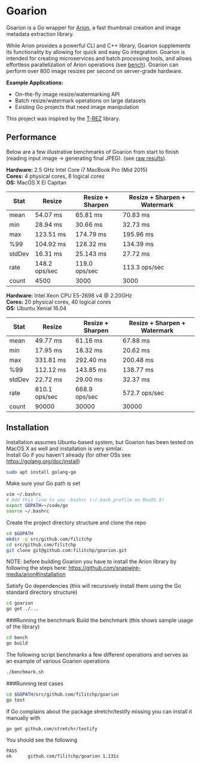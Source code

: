 # Goarion
Goarion is a Go wrapper for [Arion](https://github.com/snapwire-media/arion), a fast thumbnail creation and 
image metadata extraction library. 

While Arion provides a powerful CLI and C++ library, Goarion supplements its functionality by allowing for
quick and easy Go integration.  Goarion is intended for creating microservices and batch processing tools, and allows effortless parallelization of Arion operations (see [bench](bench/main.go)). Goarion can perform over 800 image resizes per second on server-grade hardware.

**Example Applications:**
* On-the-fly image resize/watermarking API
* Batch resize/watermark operations on large datasets
* Existing Go projects that need image manipulation

This project was inspired by the [T-REZ](https://github.com/DAddYE/trez) library.  

## Performance

Below are a few illustrative benchmarks of Goarion from start to finish (reading input image -> generating final JPEG).   (see [raw results](https://raw.githubusercontent.com/wiki/filitchp/goarion/benchmarks/2.5-GHz-Intel-Core-i7-MacBook-Pro-Mid-2015.txt)).

**Hardware:** 2.5 GHz Intel Core i7 MacBook Pro (Mid 2015) <br>
**Cores:** 4 physical cores, 8 logical cores <br>
**OS:** MacOS X El Capitan <br>

| Stat      | Resize        | Resize + Sharpen |  Resize + Sharpen + Watermark |
|-----------|---------------|------------------|-------------------------------|
| mean      | 54.07 ms      | 65.81 ms         | 70.83 ms |
| min       | 28.94 ms      | 30.66 ms         | 32.73 ms |
| max       | 123.51 ms     | 174.79 ms        | 195.96 ms |
| %99       | 104.92 ms     | 128.32 ms        |  134.39 ms |
| stdDev    | 16.31 ms      | 25.143 ms        | 27.72 ms |
| rate      | 148.2 ops/sec | 119.0 ops/sec    | 113.3 ops/sec |
| count     | 4500          | 3000             | 3000 |


**Hardware:** Intel Xeon CPU E5-2698 v4 @ 2.20GHz <br>
**Cores:** 20 physical cores, 40 logical cores <br>
**OS:** Ubuntu Xenial 16.04 <br>

| Stat      | Resize        | Resize + Sharpen |  Resize + Sharpen + Watermark |
|-----------|---------------|------------------|-------------------------------|
| mean      | 49.77 ms      | 61.16 ms         | 67.88 ms |
| min       | 17.95 ms      | 18.32 ms         | 20.62 ms |
| max       | 331.81 ms     | 292.40 ms        | 200.48 ms |
| %99       | 112.12 ms     | 143.85 ms        | 138.77 ms |
| stdDev    | 22.72 ms      | 29.00 ms         | 32.37 ms |
| rate      | 810.1 ops/sec | 668.9 ops/sec    | 572.7 ops/sec |
| count     | 90000         | 30000            | 30000 |


## Installation
Installation assumes Ubuntu-based system, but Goarion has been tested on MacOS X as well and installation is very similar.<br> 
Install Go if you haven't already (for other OSs see https://golang.org/doc/install)
```bash
sudo apt install golang-go
```
Make sure your Go path is set
```bash
vim ~/.bashrc
# Add this line to you .bashrc (~/.bash_profile on MacOS X)
export GOPATH=~/code/go
source ~/.bashrc
```
Create the project directory structure and clone the repo
```bash
cd $GOPATH
mkdir -p src/github.com/filitchp
cd src/github.com/filitchp
git clone git@github.com:filitchp/goarion.git
```
NOTE: before building Goarion you have to install the Arion library by following the steps here: https://github.com/snapwire-media/arion#installation

Satisfy Go dependencies (this will recursively install them using the Go standard directory structure)
```bash
cd goarion
go get ./...
```

###Running the benchmark
Build the benchmark (this shows sample usage of the library)
```bash
cd bench
go build
```
The following script benchmarks a few different operations and serves as an example of various Goarion operations
```bash
./benchmark.sh
```

###Running test cases
```bash
cd $GOPATH/src/github.com/filitchp/goarion
go test
```
If Go complains about the package stretchr/testify missing you can install it manually with
```bash
go get github.com/stretchr/testify
```

You should see the following
```
PASS
ok  	github.com/filitchp/goarion	1.131s
```
